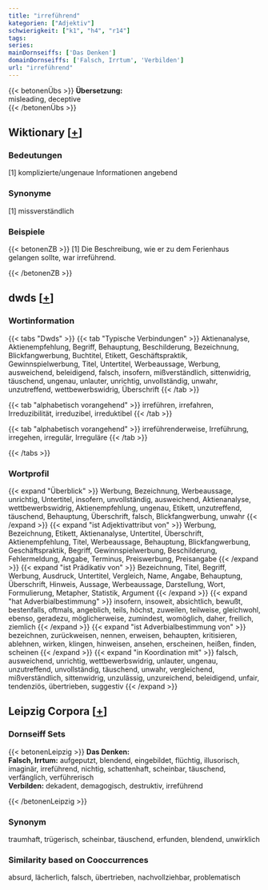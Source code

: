 ```yaml
---
title: "irreführend"
kategorien: ["Adjektiv"]
schwierigkeit: ["k1", "h4", "r14"]
tags:
series:
mainDornseiffs: ['Das Denken']
domainDornseiffs: ['Falsch, Irrtum', 'Verbilden']
url: "irreführend"
---
```


{{< betonenÜbs >}}
**Übersetzung:**  
misleading, deceptive  
{{< /betonenÜbs >}}

## Wiktionary [[+](https://de.wiktionary.org/wiki/irreführend)]

### Bedeutungen
[1] komplizierte/ungenaue Informationen angebend  

### Synonyme
[1] missverständlich  

### Beispiele
{{< betonenZB >}}
[1] Die Beschreibung, wie er zu dem Ferienhaus gelangen sollte, war irreführend.  

{{< /betonenZB >}}


## dwds [[+](https://www.dwds.de/wb/irreführend)]

### Wortinformation
{{< tabs "Dwds" >}}
{{< tab "Typische Verbindungen" >}}
Aktienanalyse, Aktienempfehlung, Begriff, Behauptung, Beschilderung, Bezeichnung, Blickfangwerbung, Buchtitel, Etikett, Geschäftspraktik, Gewinnspielwerbung, Titel, Untertitel, Werbeaussage, Werbung, ausweichend, beleidigend, falsch, insofern, mißverständlich, sittenwidrig, täuschend, ungenau, unlauter, unrichtig, unvollständig, unwahr, unzutreffend, wettbewerbswidrig, Überschrift
{{< /tab >}}

{{< tab "alphabetisch vorangehend" >}}
irreführen, irrefahren, Irreduzibilität, irreduzibel, irreduktibel
{{< /tab >}}

{{< tab "alphabetisch vorangehend" >}}
irreführenderweise, Irreführung, irregehen, irregulär, Irreguläre
{{< /tab >}}

{{< /tabs >}}

### Wortprofil
{{< expand "Überblick" >}} Werbung, Bezeichnung, Werbeaussage, unrichtig, Untertitel, insofern, unvollständig, ausweichend, Aktienanalyse, wettbewerbswidrig, Aktienempfehlung, ungenau, Etikett, unzutreffend, täuschend, Behauptung, Überschrift, falsch, Blickfangwerbung, unwahr {{< /expand >}}
{{< expand "ist Adjektivattribut von" >}} Werbung, Bezeichnung, Etikett, Aktienanalyse, Untertitel, Überschrift, Aktienempfehlung, Titel, Werbeaussage, Behauptung, Blickfangwerbung, Geschäftspraktik, Begriff, Gewinnspielwerbung, Beschilderung, Fehlermeldung, Angabe, Terminus, Preiswerbung, Preisangabe {{< /expand >}}
{{< expand "ist Prädikativ von" >}} Bezeichnung, Titel, Begriff, Werbung, Ausdruck, Untertitel, Vergleich, Name, Angabe, Behauptung, Überschrift, Hinweis, Aussage, Werbeaussage, Darstellung, Wort, Formulierung, Metapher, Statistik, Argument {{< /expand >}}
{{< expand "hat Adverbialbestimmung" >}} insofern, insoweit, absichtlich, bewußt, bestenfalls, oftmals, angeblich, teils, höchst, zuweilen, teilweise, gleichwohl, ebenso, geradezu, möglicherweise, zumindest, womöglich, daher, freilich, ziemlich {{< /expand >}}
{{< expand "ist Adverbialbestimmung von" >}} bezeichnen, zurückweisen, nennen, erweisen, behaupten, kritisieren, ablehnen, wirken, klingen, hinweisen, ansehen, erscheinen, heißen, finden, scheinen {{< /expand >}}
{{< expand "in Koordination mit" >}} falsch, ausweichend, unrichtig, wettbewerbswidrig, unlauter, ungenau, unzutreffend, unvollständig, täuschend, unwahr, vergleichend, mißverständlich, sittenwidrig, unzulässig, unzureichend, beleidigend, unfair, tendenziös, übertrieben, suggestiv {{< /expand >}}

## Leipzig Corpora [[+](https://corpora.uni-leipzig.de/en/res?word=irreführend&corpusId=deu_newscrawl-public_2018)]

### Dornseiff Sets
{{< betonenLeipzig >}}
**Das Denken:**  
**Falsch, Irrtum:** aufgeputzt, blendend, eingebildet, flüchtig, illusorisch, imaginär, irreführend, nichtig, schattenhaft, scheinbar, täuschend, verfänglich, verführerisch  
**Verbilden:** dekadent, demagogisch, destruktiv, irreführend  

{{< /betonenLeipzig >}}

### Synonym
traumhaft, trügerisch, scheinbar, täuschend, erfunden, blendend, unwirklich


### Similarity based on Cooccurrences
absurd, lächerlich, falsch, übertrieben, nachvollziehbar, problematisch


